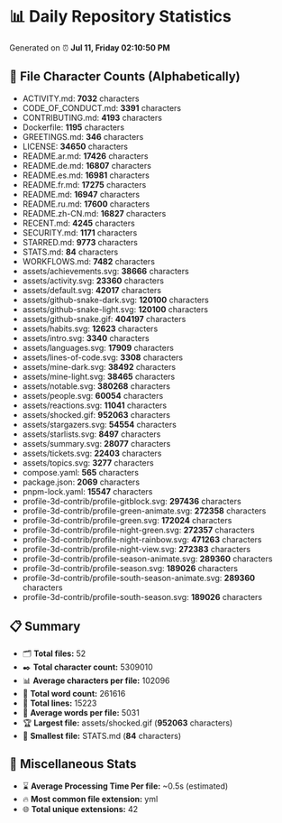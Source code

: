 # 📊 Daily Repository Statistics
Generated on ⏰ **Jul 11, Friday 02:10:50 PM**

## 📂 File Character Counts (Alphabetically)
- ACTIVITY.md: **7032** characters
- CODE_OF_CONDUCT.md: **3391** characters
- CONTRIBUTING.md: **4193** characters
- Dockerfile: **1195** characters
- GREETINGS.md: **346** characters
- LICENSE: **34650** characters
- README.ar.md: **17426** characters
- README.de.md: **16807** characters
- README.es.md: **16981** characters
- README.fr.md: **17275** characters
- README.md: **16947** characters
- README.ru.md: **17600** characters
- README.zh-CN.md: **16827** characters
- RECENT.md: **4245** characters
- SECURITY.md: **1171** characters
- STARRED.md: **9773** characters
- STATS.md: **84** characters
- WORKFLOWS.md: **7482** characters
- assets/achievements.svg: **38666** characters
- assets/activity.svg: **23360** characters
- assets/default.svg: **42017** characters
- assets/github-snake-dark.svg: **120100** characters
- assets/github-snake-light.svg: **120100** characters
- assets/github-snake.gif: **404197** characters
- assets/habits.svg: **12623** characters
- assets/intro.svg: **3340** characters
- assets/languages.svg: **17909** characters
- assets/lines-of-code.svg: **3308** characters
- assets/mine-dark.svg: **38492** characters
- assets/mine-light.svg: **38465** characters
- assets/notable.svg: **380268** characters
- assets/people.svg: **60054** characters
- assets/reactions.svg: **11041** characters
- assets/shocked.gif: **952063** characters
- assets/stargazers.svg: **54554** characters
- assets/starlists.svg: **8497** characters
- assets/summary.svg: **28077** characters
- assets/tickets.svg: **22403** characters
- assets/topics.svg: **3277** characters
- compose.yaml: **565** characters
- package.json: **2069** characters
- pnpm-lock.yaml: **15547** characters
- profile-3d-contrib/profile-gitblock.svg: **297436** characters
- profile-3d-contrib/profile-green-animate.svg: **272358** characters
- profile-3d-contrib/profile-green.svg: **172024** characters
- profile-3d-contrib/profile-night-green.svg: **272357** characters
- profile-3d-contrib/profile-night-rainbow.svg: **471263** characters
- profile-3d-contrib/profile-night-view.svg: **272383** characters
- profile-3d-contrib/profile-season-animate.svg: **289360** characters
- profile-3d-contrib/profile-season.svg: **189026** characters
- profile-3d-contrib/profile-south-season-animate.svg: **289360** characters
- profile-3d-contrib/profile-south-season.svg: **189026** characters

## 📋 Summary
- 🗂️ **Total files:** 52
- ✒️ **Total character count:** 5309010
- 📊 **Average characters per file:** 102096
- 📝 **Total word count:** 261616
- 🧾 **Total lines:** 15223
- 📐 **Average words per file:** 5031
- 🏆 **Largest file:** assets/shocked.gif (**952063** characters)
- 🥉 **Smallest file:** STATS.md (**84** characters)

## 🌟 Miscellaneous Stats
- ⌛ **Average Processing Time Per file:** ~0.5s (estimated)
- 🔥 **Most common file extension:** yml
- 🌐 **Total unique extensions:** 42
